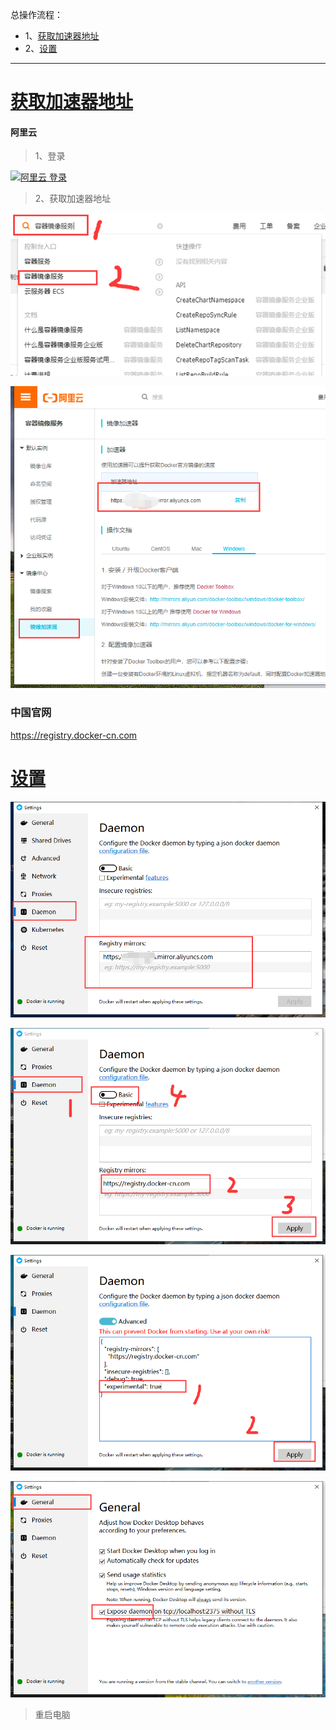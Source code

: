 总操作流程：
- 1、[获取加速器地址](#docker-01)
- 2、[设置](#docker-02)
***

# <a name="docker-01" href="#" >获取加速器地址</a>

#### 阿里云

> 1、登录

[![](https://img.shields.io/badge/阿里云-登录-red.svg "阿里云 登录")](https://homenew.console.aliyun.com/)

> 2、获取加速器地址

![](image/2-1.png)

![](image/2-2.png)

### 中国官网

https://registry.docker-cn.com


# <a name="docker-02" href="#" >设置</a>

![](image/2-3.png)

![](image/2-4.png)

![](image/2-5.png)

![](image/2-6.png)

> 重启电脑

